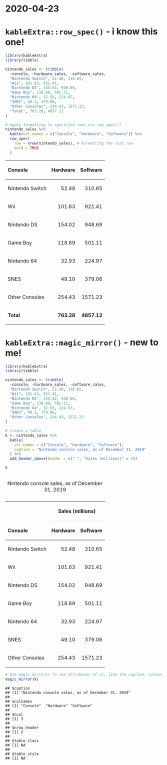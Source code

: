 2020-04-23
================

# `kableExtra::row_spec()` - i know this one\!

``` r
library(kableExtra)
library(tibble)

nintendo_sales <- tribble(
  ~console, ~hardware_sales, ~software_sales,
  "Nintendo Switch", 52.48, 310.65,
  "Wii", 101.63, 921.41,
  "Nintendo DS", 154.02, 948.69,
  "Game Boy", 118.69, 501.11,
  "Nintendo 64", 32.93, 224.97,
  "SNES", 49.1, 379.06,
  "Other Consoles", 254.43, 1571.23,
  "Total", 763.28, 4857.12
)

# Apply formatting to specified rows via row_spec()!
nintendo_sales %>%
  kable(col.names = c("Console", "Hardware", "Software")) %>%
  row_spec(
    row = nrow(nintendo_sales), # Formatting the last row
    bold = TRUE
  )
```

<table>

<thead>

<tr>

<th style="text-align:left;">

Console

</th>

<th style="text-align:right;">

Hardware

</th>

<th style="text-align:right;">

Software

</th>

</tr>

</thead>

<tbody>

<tr>

<td style="text-align:left;">

Nintendo Switch

</td>

<td style="text-align:right;">

52.48

</td>

<td style="text-align:right;">

310.65

</td>

</tr>

<tr>

<td style="text-align:left;">

Wii

</td>

<td style="text-align:right;">

101.63

</td>

<td style="text-align:right;">

921.41

</td>

</tr>

<tr>

<td style="text-align:left;">

Nintendo DS

</td>

<td style="text-align:right;">

154.02

</td>

<td style="text-align:right;">

948.69

</td>

</tr>

<tr>

<td style="text-align:left;">

Game Boy

</td>

<td style="text-align:right;">

118.69

</td>

<td style="text-align:right;">

501.11

</td>

</tr>

<tr>

<td style="text-align:left;">

Nintendo 64

</td>

<td style="text-align:right;">

32.93

</td>

<td style="text-align:right;">

224.97

</td>

</tr>

<tr>

<td style="text-align:left;">

SNES

</td>

<td style="text-align:right;">

49.10

</td>

<td style="text-align:right;">

379.06

</td>

</tr>

<tr>

<td style="text-align:left;">

Other Consoles

</td>

<td style="text-align:right;">

254.43

</td>

<td style="text-align:right;">

1571.23

</td>

</tr>

<tr>

<td style="text-align:left;font-weight: bold;">

Total

</td>

<td style="text-align:right;font-weight: bold;">

763.28

</td>

<td style="text-align:right;font-weight: bold;">

4857.12

</td>

</tr>

</tbody>

</table>

# `kableExtra::magic_mirror()` - new to me\!

``` r
library(kableExtra)
library(tibble)

nintendo_sales <- tribble(
  ~console, ~hardware_sales, ~software_sales,
  "Nintendo Switch", 52.48, 310.65,
  "Wii", 101.63, 921.41,
  "Nintendo DS", 154.02, 948.69,
  "Game Boy", 118.69, 501.11,
  "Nintendo 64", 32.93, 224.97,
  "SNES", 49.1, 379.06,
  "Other Consoles", 254.43, 1571.23
)

# Create a table
k <- nintendo_sales %>%
  kable(
    col.names = c("Console", "Hardware", "Software"),
    caption = "Nintendo console sales, as of December 31, 2019"
  ) %>%
  add_header_above(header = c(" ", "Sales (millions)" = 2))

k
```

<table>

<caption>

Nintendo console sales, as of December 31,
2019

</caption>

<thead>

<tr>

<th style="border-bottom:hidden" colspan="1">

</th>

<th style="border-bottom:hidden; padding-bottom:0; padding-left:3px;padding-right:3px;text-align: center; " colspan="2">

<div style="border-bottom: 1px solid #ddd; padding-bottom: 5px; ">

Sales (millions)

</div>

</th>

</tr>

<tr>

<th style="text-align:left;">

Console

</th>

<th style="text-align:right;">

Hardware

</th>

<th style="text-align:right;">

Software

</th>

</tr>

</thead>

<tbody>

<tr>

<td style="text-align:left;">

Nintendo Switch

</td>

<td style="text-align:right;">

52.48

</td>

<td style="text-align:right;">

310.65

</td>

</tr>

<tr>

<td style="text-align:left;">

Wii

</td>

<td style="text-align:right;">

101.63

</td>

<td style="text-align:right;">

921.41

</td>

</tr>

<tr>

<td style="text-align:left;">

Nintendo DS

</td>

<td style="text-align:right;">

154.02

</td>

<td style="text-align:right;">

948.69

</td>

</tr>

<tr>

<td style="text-align:left;">

Game Boy

</td>

<td style="text-align:right;">

118.69

</td>

<td style="text-align:right;">

501.11

</td>

</tr>

<tr>

<td style="text-align:left;">

Nintendo 64

</td>

<td style="text-align:right;">

32.93

</td>

<td style="text-align:right;">

224.97

</td>

</tr>

<tr>

<td style="text-align:left;">

SNES

</td>

<td style="text-align:right;">

49.10

</td>

<td style="text-align:right;">

379.06

</td>

</tr>

<tr>

<td style="text-align:left;">

Other
Consoles

</td>

<td style="text-align:right;">

254.43

</td>

<td style="text-align:right;">

1571.23

</td>

</tr>

</tbody>

</table>

``` r
# Use magic_mirror() to see attributes of it, like the caption, column names, number of columns and names, number of header rows (two here!)
magic_mirror(k)
```

    ## $caption
    ## [1] "Nintendo console sales, as of December 31, 2019"
    ## 
    ## $colnames
    ## [1] "Console"  "Hardware" "Software"
    ## 
    ## $ncol
    ## [1] 3
    ## 
    ## $nrow_header
    ## [1] 2
    ## 
    ## $table_class
    ## [1] NA
    ## 
    ## $table_style
    ## [1] NA
